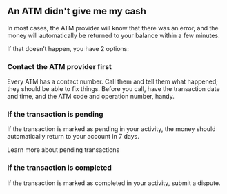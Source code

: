 ## An ATM didn't give me my cash  
In most cases, the ATM provider will know that there was an error, and the money will automatically be returned to your balance within a few minutes.

If that doesn’t happen, you have 2 options:

### Contact the ATM provider first

Every ATM has a contact number. Call them and tell them what happened; they should be able to fix things. Before you call, have the transaction date and time, and the ATM code and operation number, handy.

### If the transaction is pending

If the transaction is marked as pending in your activity, the money should automatically return to your account in 7 days.

Learn more about pending transactions

### If the transaction is completed

If the transaction is marked as completed in your activity, submit a dispute.